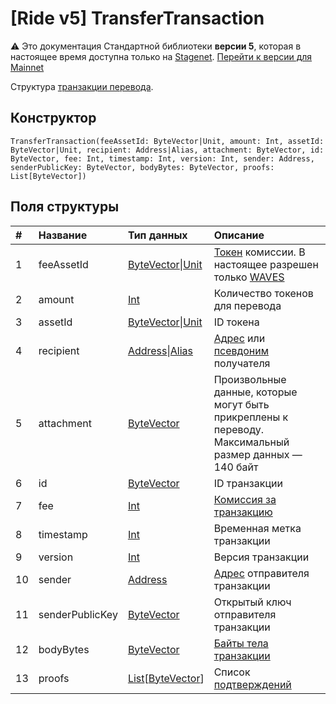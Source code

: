 # [Ride v5] TransferTransaction

:warning: Это документация Стандартной библиотеки **версии 5**, которая в настоящее время доступна только на [Stagenet](/ru/blockchain/blockchain-network/). [Перейти к версии для Mainnet](/ru/ride/structures/transaction-structures/transfer-transaction)

Структура [транзакции перевода](/ru/blockchain/transaction-type/transfer-transaction).

## Конструктор

``` ride
TransferTransaction(feeAssetId: ByteVector|Unit, amount: Int, assetId: ByteVector|Unit, recipient: Address|Alias, attachment: ByteVector, id: ByteVector, fee: Int, timestamp: Int, version: Int, sender: Address, senderPublicKey: ByteVector, bodyBytes: ByteVector, proofs: List[ByteVector])
```

## Поля структуры

| # | Название | Тип данных | Описание |
| :--- | :--- | :--- | :--- |
| 1 | feeAssetId | [ByteVector](/ru/ride/v5/data-types/byte-vector)&#124;[Unit](/ru/ride/v5/data-types/unit) | [Токен](/ru/blockchain/token/) комиссии. В настоящее разрешен только [WAVES](/ru/blockchain/token/waves) |
| 2 | amount | [Int](/ru/ride/v5/data-types/int) | Количество токенов для перевода |
| 3 | assetId | [ByteVector](/ru/ride/v5/data-types/byte-vector)&#124;[Unit](/ru/ride/v5/data-types/unit) | ID токена |
| 4 | recipient | [Address](/ru/ride/v5/structures/common-structures/address)&#124;[Alias](/ru/ride/v5/structures/common-structures/alias) | [Адрес](/ru/blockchain/account/address) или [псевдоним](/ru/blockchain/account/alias) получателя |
| 5 | attachment | [ByteVector](/en/ride/data-types/byte-vector) | Произвольные данные, которые могут быть прикреплены к переводу.<br>Максимальный размер данных — 140 байт |
| 6 | id | [ByteVector](/ru/ride/v5/data-types/byte-vector) | ID транзакции |
| 7 | fee | [Int](/ru/ride/v5/data-types/int) | [Комиссия за транзакцию](/ru/blockchain/transaction/transaction-fee) |
| 8 | timestamp | [Int](/ru/ride/v5/data-types/int) | Временная метка транзакции |
| 9 | version | [Int](/ru/ride/v5/data-types/int) | Версия транзакции |
| 10 | sender | [Address](/ru/ride/v5/structures/common-structures/address) | [Адрес](/ru/blockchain/account/address) отправителя транзакции |
| 11 | senderPublicKey | [ByteVector](/ru/ride/v5/data-types/byte-vector) | Открытый ключ отправителя транзакции |
| 12 | bodyBytes | [ByteVector](/ru/ride/v5/data-types/byte-vector) | [Байты тела транзакции](/ru/blockchain/glossary#б) |
| 13 | proofs | [List](/ru/ride/v5/data-types/list)[[ByteVector](/ru/ride/v5/data-types/byte-vector)] | Список [подтверждений](/ru/blockchain/transaction/transaction-proof) |
